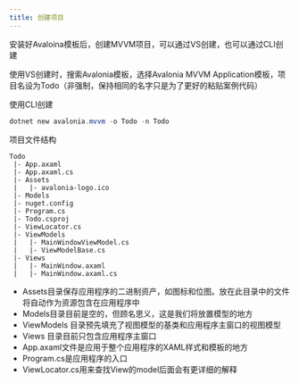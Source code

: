 ```yaml
---
title: 创建项目
---
```


安装好Avaloina模板后，创建MVVM项目，可以通过VS创建，也可以通过CLI创建

使用VS创建时，搜索Avalonia模板，选择Avalonia MVVM Application模板，项目名设为Todo（非强制，保持相同的名字只是为了更好的粘贴案例代码）

使用CLI创建
```powershell
dotnet new avalonia.mvvm -o Todo -n Todo
```

项目文件结构
```
Todo
 |- App.axaml
 |- App.axaml.cs
 |- Assets
 |   |- avalonia-logo.ico
 |- Models 
 |- nuget.config 
 |- Program.cs
 |- Todo.csproj
 |- ViewLocator.cs
 |- ViewModels
 |   |- MainWindowViewModel.cs
 |   |- ViewModelBase.cs
 |- Views
 |   |- MainWindow.axaml
 |   |- MainWindow.axaml.cs
 ```

 - Assets目录保存应用程序的二进制资产，如图标和位图。放在此目录中的文件将自动作为资源包含在应用程序中
 - Models目录目前是空的，但顾名思义，这是我们将放置模型的地方
 - ViewModels 目录预先填充了视图模型的基类和应用程序主窗口的视图模型
 - Views 目录目前只包含应用程序主窗口
 - App.axaml文件是应用于整个应用程序的XAML样式和模板的地方
 - Program.cs是应用程序的入口
 - ViewLocator.cs用来查找View的model后面会有更详细的解释